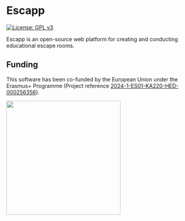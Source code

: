 # Escapp
[![License: GPL v3](https://img.shields.io/badge/License-GPLv3-blue.svg)](https://www.gnu.org/licenses/gpl-3.0)

Escapp is an open-source web platform for creating and conducting educational escape rooms.  


## Funding

This software has been co-funded by the European Union under the Erasmus+ Programme (Project reference <a href="https://erasmus-plus.ec.europa.eu/projects/search/details/2024-1-ES01-KA220-HED-000256356" target="_blank">2024-1-ES01-KA220-HED-000256356</a>).

<img src="https://github.com/user-attachments/assets/9760cf7f-a06b-4509-8281-4174c235fc43" width="300">
